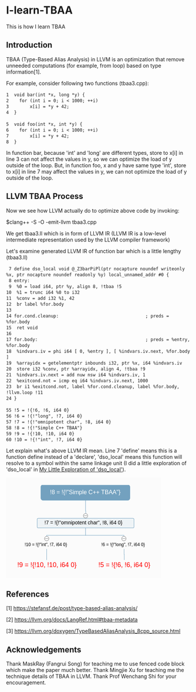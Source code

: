 # I-learn-TBAA
This is how I learn TBAA
## Introduction
TBAA (Type-Based Alias Analysis) in LLVM is an optimization that remove unneeded
computations (for example, from loop) based on type information[1]. 

For example, consider following two functions (tbaa3.cpp):
```
1  void bar(int *x, long *y) {
2    for (int i = 0; i < 1000; ++i)
3        x[i] = *y + 42;
4  }
                                                                                                               
5  void foo(int *x, int *y) {  
6    for (int i = 0; i < 1000; ++i)
7        x[i] = *y + 42; 
8  }  
```
In function bar, because 'int' and 'long' are different types, store to x[i] in line 3 
can not affect the values in y, 
so we can optimize the load of y outside of the loop. But, in function foo, 
x and y have same type 'int', store to x[i] in line 7 may affect the values in y, we can
not optimize the load of y outside of the loop.

## LLVM TBAA Process

Now we see how LLVM actually do to optimize above code by invoking:

$clang++ -S -O -emit-llvm tbaa3.cpp

We get tbaa3.ll which is in form of LLVM IR (LLVM IR is a low-level intermediate representation used by the LLVM compiler framework)

Let's examine generated LLVM IR of function bar which is a little lengthy (tbaa3.ll) 

```
 7 define dso_local void @_Z3barPiPl(ptr nocapture noundef writeonly %x, ptr nocapture noundef readonly %y) local_unnamed_addr #0 {
 8 entry:
 9  %0 = load i64, ptr %y, align 8, !tbaa !5
10  %1 = trunc i64 %0 to i32
11  %conv = add i32 %1, 42
12  br label %for.body
13
14 for.cond.cleanup:                                 ; preds = %for.body
15  ret void
16
17 for.body:                                         ; preds = %entry, %for.body
18  %indvars.iv = phi i64 [ 0, %entry ], [ %indvars.iv.next, %for.body ]
19  %arrayidx = getelementptr inbounds i32, ptr %x, i64 %indvars.iv
20  store i32 %conv, ptr %arrayidx, align 4, !tbaa !9
21  %indvars.iv.next = add nuw nsw i64 %indvars.iv, 1
22  %exitcond.not = icmp eq i64 %indvars.iv.next, 1000
23  br i1 %exitcond.not, label %for.cond.cleanup, label %for.body, !llvm.loop !11
24 }

55 !5 = !{!6, !6, i64 0}
56 !6 = !{!"long", !7, i64 0}
57 !7 = !{!"omnipotent char", !8, i64 0}
58 !8 = !{!"Simple C++ TBAA"}
59 !9 = !{!10, !10, i64 0}
60 !10 = !{!"int", !7, i64 0}

```

Let explain what's above LLVM IR mean. Line 7 'define' means this is a function define instead of a 'declare', 'dso_local' means this function will resolve to a symbol within the same linkage unit (I did a little exploration of 'dso_local' in [My Little Exploration of 'dso_local'](dso_local.md)).


![TBAA Directed Graphy](Images/TBAA-0.png)

## References
[1] https://stefansf.de/post/type-based-alias-analysis/

[2] https://llvm.org/docs/LangRef.html#tbaa-metadata

[3] https://llvm.org/doxygen/TypeBasedAliasAnalysis_8cpp_source.html

## Acknowledgements
Thank MaskRay (Fangrui Song) for teaching me to use fenced code block which make the paper much better. Thank Mingjie Xu for teaching me the technique details of TBAA in LLVM. Thank Prof Wenchang Shi for your encouragement.
